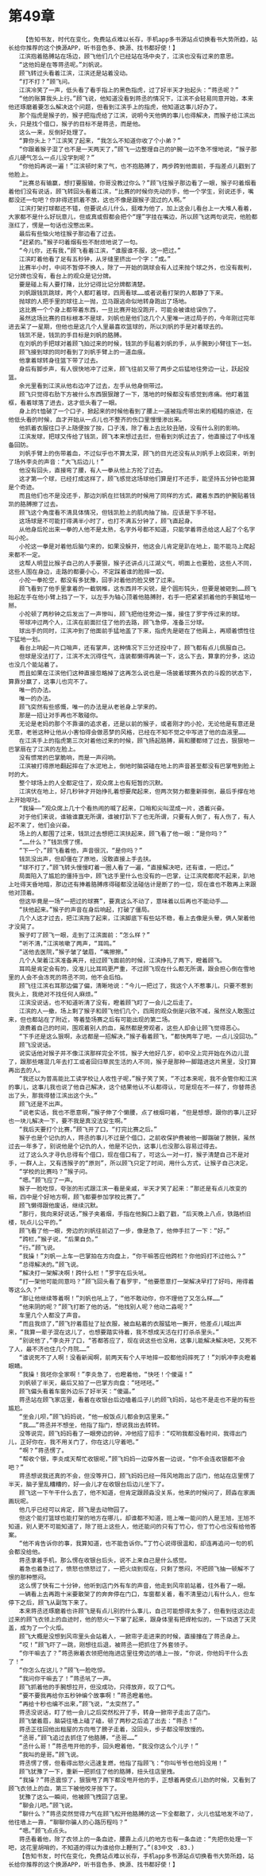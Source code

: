 # 第49章
        【告知书友，时代在变化，免费站点难以长存，手机app多书源站点切换看书大势所趋，站长给你推荐的这个换源APP，听书音色多、换源、找书都好使！】
       江滨抱着胳膊站在场边，顾飞他们几个已经站在场中央了，江滨也没有过来的意思。
       “这他妈是在等蒋丞呢。”刘帆说。
       顾飞转过头看着江滨，江滨还是站着没动。
       “打不打？”顾飞问。
       江滨冷笑了一声，低头看了看手指上的黑色指虎，过了好半天才抬起头：“蒋丞呢？”
       “他的账算我头上行。”顾飞说，他知道没看到蒋丞的情况下，江滨不会轻易同意开始，本来他还琢磨着要怎么解决这个问题，但看到江滨手上的指虎，他知道这事儿好办了。
       那个指虎是猴子的，猴子把指虎给了江滨，说明今天他俩的事儿也得解决，而猴子给江滨出头，只是找个借口，猴子的目标不是蒋丞，而是他。
       这么一来，反倒好处理了。
       “算你头上？”江滨笑了起来，“我怎么不知道你收了个小弟？”
       “你跟着猴子混了也不是一天两天了，”顾飞一边整理自己的护腕一边不急不慢地说，“猴子那点儿硬气怎么一点儿没学到呢？”
       “你他妈再说一遍！”江滨顿时来了气，也不抱胳膊了，两步跨到他面前，手指差点儿戳到了他脸上。
       “比赛总有输赢，想打要服输，你哥没教过你么？”顾飞往猴子那边看了一眼，猴子叼着烟看着他们没有说话，顾飞转回头看着江滨，“比赛的时候你先动的手，他一个学生，别说还手，嘴都没还一句吧？你非得还抓着不放，这也不像是跟猴子混过的人啊。”
       江滨打架打球都还不错，但要说点儿什么，挺难为他了，加上这会儿看台上一大堆人看着，大家都不是什么好玩意儿，但或真或假都会把个“理”字挂在嘴边，所以顾飞这两句说完，他脸都涨红了，愣是一句话也没憋出来。
       最后有些恼火地往猴子那边看了过去。
       “赶紧的。”猴子叼着烟有些不耐烦地说了一句。
       “今儿你，还有我，”顾飞看着江滨，“谁服谁不服，这一把过。”
       江滨盯着他看了足有五秒钟，从牙缝里挤出一个字：“成。”
       比赛半小时，中间不暂停不换人，除了一开始的跳球会有人过来抛个球之外，也没有裁判，记分牌也没有，看台上的观众是记分牌。
       要是碰上有人要打赌，比分记得比记分牌都清楚。
       刘帆跟钱凯跳球，两个人都盯着球，四周看球……或者说看打架的人都静了下来。
       抛球的人把手里的球往上一抛，立马跟逃命似地转身跑出了场地。
       这比赛一个个身上都带着东西，一旦比赛开始没跑开，可能会被谁给误伤了。
       虽然这场比赛的目标根本不是球，刘帆也是他们这几个人里唯一进过局子的，今年刚过完年进去呆了一星期，但他也是这几个人里最喜欢篮球的，所以刘帆的手是对着球去的。
       钱凯不是，钱凯的手目标是刘帆的胳膊。
       在刘帆的手把球对着顾飞拍过来的时候，钱凯的手贴着刘帆的手，从手腕到小臂往下一划。
       顾飞接到球的同时看到了刘帆手臂上的一道血痕。
       他拿着球转身往篮下带了过去。
       身后有脚步声，有人很快地冲了过来，顾飞往前又带了两步之后猛地往旁边一让，跃起投篮。
       余光里看到江滨从他右边冲了过去，左手从他身侧带过。
       顾飞只觉得右肋下方被什么东西狠狠蹭了一下，落地的时候都没有感觉到疼痛。他盯着篮框，看着球落了进去，这才低头看了一眼。
       身上的t恤破了一个口子，掀起来的时候他看到了腰上一道被指虎带出来的粗糙的痕迹，在他低头看的时候，血才开始从一点儿也不整齐的伤口里慢慢渗出来。
       他抓着衣服往口子上随便按了按，口子浅，除了看上去比较丑陋，没有什么别的影响。
       江滨发球，把球又传给了钱凯，顾飞本来想过去拦，但看到刘帆过去了，他直接过了中线准备回防。
       刘帆手臂上的伤带着血，不过似乎也不算太深，顾飞的目光还没有从刘帆手上收回来，听到了场外李炎的声音：“大飞后边儿！”
       他没有回头，直接弯了腰，有人一拳从他上方抡了过去。
       这才第一个球，已经打成这样了，顾飞感觉这场球他们算是打不还手，能坚持五分钟也能算是个奇迹。
       而且他们也不是没还手，那边刘帆在拦钱凯的时候用了同样的方式，藏着东西的护腕贴着钱凯的胳膊擦了过去。
       顾飞这个角度看不清具体情况，但钱凯脸上的肌肉抽了抽，应该是下手不轻。
       这场球是不可能打得满半小时了，也打不满五分钟了，顾飞直起身。
       从他身后抡出来一拳的人他不是太熟，名字外号都不知道，只能学着蒋丞给这人起了个名字叫小抡。
       小抡这一拳是对着他后脑勺来的，如果没躲开，他这会儿肯定是趴在地上，能不能马上爬起来都不一定。
       这帮人明显比猴子自己的人手要狠，猴子还讲点儿江湖义气，明面上也要脸，这些人不同，这些人围在身边，走路的都要小心，不定踩着谁的脸摔一跤。
       小抡一拳抡空，都没有多犹豫，回手对着他的脸又劈了过来。
       顾飞看到了他手里拿着的一截钢椎，这东西并不尖锐，是个圆形钝头，但要是被砸到……顾飞抬起左手在他小臂上挡了一下，以左手为轴心顶着他胳膊肘，右手一把紧紧抓着他的手腕猛地一掰。
       小抡顿了两秒钟之后发出了一声惨叫，顾飞把他往旁边一推，接住了罗宇传过来的球。
       带球冲过两个人，江滨在前面拦住了他的去路，顾飞急停，准备三分球。
       球出手的同时，江滨冲到了他面前手猛地盖了下来，指虎先是砸在了他肩上，再顺着惯性往下猛地一划。
       看台上响起一片口哨声，还有掌声，这种情况下三分还投中了，顾飞都有点儿佩服自己。
       但球是没法打了，江滨不太沉得住气，连装都懒得再装一下，这么下去，算拿的分多，这边也没几个能站着了。
       而且如果在江滨他们这种直接忽略掉了这再怎么说也是一场披着球赛外衣的斗殴的状态下，算靠分赢了，这事儿也完不了。
       唯一的办法。
       唯一的办法。
       顾飞突然有些感慨，唯一的办法是从老爸身上学来的。
       那是一招让对手再也不敢碰你。
       无论是老妈的那个不靠谱的追求者，还是以前的猴子，或者刚才的小抡，无论他是有意还是无意，老爸这种让他从小害怕得会做恶梦的风格，已经在不知不觉之中写进了他的血液里……
       在江滨手上的指虎第三次对着他过来的时候，顾飞扬起胳膊，肩和腰都倾了过去，狠狠地一巴掌扇在了江滨的左脸上。
       没有惯常的巴掌脆响，而是一声闷响。
       江滨被打得原地翻起摔在了水泥地上，倒地时脑袋磕在地上的声音甚至都没有巴掌甩到脸上时的大。
       整个球场上的人全都定住了，观众席上也有短暂的沉默。
       江滨伏在地上，好几秒钟才开始挣扎着想要爬起来，但两次努力都重新摔倒，最后手撑在地上开始呕吐。
       “我操——”观众席上几十个看热闹的喊了起来，口哨和尖叫混成一片，透着兴奋。
       对于他们来说，谁输谁赢无所谓，谁被打趴下了也无所谓，只要有人倒了，有人伤了，有人起不来了，他们会兴奋。
       场上的人都围了过来，钱凯过去想把江滨扶起来，顾飞看了他一眼：“是你吗？”
       “……什么？”钱凯愣了愣。
       “下一个，”顾飞看着他，声音很沉，“是你吗？”
       钱凯没出声，但却僵在了原地，没敢直接上手去扶。
       “球不打了，”顾飞转头慢慢盯着一圈人看了一遍，“直接解决吧，还有谁，一把过。”
       局面陷入了尴尬的僵持当中，顾飞这手里什么也没有的一巴掌，让江滨爬都爬不起来，趴地上吐得天昏地暗，那边还有捧着胳膊疼得碰都没法碰估计是断了的一位，现在谁也不敢再上来跟他对顶着。
       但这毕竟是一场“一把过的球赛”，要真这么不动了，意味着以后再也不能动手……
       “扶他起来。”猴子的声音在身后响起，打破了僵局。
       几个人这才过去，把江滨拖了起来，江滨脚底下有些站不稳，看上去像是头晕，俩人架着他才没晃了。
       猴子盯了顾飞一眼，走到了江滨面前：“怎么样？”
       “听不清，”江滨咳嗽了两声，“耳鸣。”
       “送他去医院，”猴子皱了皱眉，“嘴擦擦。”
       几个人架着江滨准备离开，经过顾飞面前的时候，江滨挣扎了两下，瞪着顾飞。
       耳鸣是肯定会有的，没准儿比耳鸣更严重，不过顾飞现在什么都无所谓，跟会担心倒在雪地里的人会不会冻死的蒋丞不同，他不会后怕。
       顾飞往江滨右耳那边偏了偏，清晰地说：“今儿一把过了，我这个人不惹事儿，只要不惹到我头上，我绝对不找任何人麻烦。”
       江滨没说话，也不知道听清了没有，瞪着顾飞盯了一会儿之后走了。
       江滨的人一撤，场上剩了猴子和顾飞他们几个，四周的观众倒是兴致不减，虽然没人敢围过来，但也都站在了附近，等着垫场赛之后有可能出现的第二场。
       浪费着自己的时间，围观着别人的血，虽然都是旁观者，这些人却会让顾飞觉得恶心。
       “下手还是这么狠啊，永远都是一招解决，”猴子看着顾飞，“都快两年了吧，一点儿没回功。”
       顾飞没说话。
       说实话他对猴子并不像江滨那样完全不怵，猴子大他好几岁，初中没上完开始在外边儿混了，跟那些瞎混几年去打工或者回归草民生活的人不同，猴子是那种一脚踏进这片黑里，没打算再出去的人。
       “我还以为普高能比工读学校让人收性子呢，”猴子笑了笑，“不过本来呢，我不会管你和江滨的事儿，这事儿我也说了他自己解决，这个结果他认不认都得认，可是现在不一样了，你替蒋丞出了头，那我得替江滨出这个头。”
       顾飞还是不出声。
       “说老实话，我也不愿意啊，”猴子伸了个懒腰，点了根烟叼着，“但是想想，跟你的事儿正好也一块儿解决一下，要不我是真没法安生啊。”
       “我后天要打个比赛，”顾飞开了口，“打完比赛之后。”
       猴子也是个记仇的人，蒋丞的事儿不过是个借口，之前收保护费被他一脚踹破了膀胱，虽然过去一年多了，别说他是个记仇的人，他是不记仇，这事儿也没那么容易过得去。
       过了这么久才寻仇总得有个借口，现在借口有了，可这么一对一打，猴子清楚自己不是对手，一群人上，又有违猴子的“原则”，所以顾飞只定了时间，用什么方式，让猴子自己决定。
       “学校的比赛吗？”猴子问。
       “嗯。”顾飞应了一声。
       猴子一脸吃惊，夸张的形式跟江滨一看是亲戚，半天才笑了起来：“那还是有点儿改变的嘛，四中是个好地方啊，顾飞都要参加学校比赛了。”
       顾飞懒得跟他废话，继续沉默。
       “那行，我向来好说话，”猴子夹着烟，手指在他胸口上戳了戳，“后天晚上八点，铁路桥旧楼，玩点儿公平的。”
       顾飞看了他一眼，旁边的刘帆往前迈了一步，像是急了，他伸手拦了一下：“好。”
       “跨栏，”猴子说，“后果自负。”
       “行。”顾飞说。
       “我操！”刘帆一上车一巴掌拍在方向盘上，“你干嘛答应他跨栏？你他妈打不过他么？”
       “总得解决的。”顾飞说。
       “解决打一架解决啊！跨什么栏！”罗宇在后头吼。
       “打一架他可能同意吗？”顾飞回头看了看罗宇，“他要愿意打一架解决早打了好吗，用得着等这么久？”
       “那让他继续等着啊！”刘帆也吼上了，“他不敢动你，你不理他了又怎么样……”
       “他来阴的呢？”顾飞打断了他的话，“他找别人呢？他动二淼呢？”
       车里几个人都没了声音。
       “而且我烦了，”顾飞拧着眉扯了扯衣服，被血粘着的衣服猛地一撕开，他差点儿喊出声来，“我算一辈子混在这儿了，也想要踏实待着，我不想成天活在打打杀杀里头。”
       “别说他了，”李炎开了口，“答都答应了，现在说这些也没用，这事儿能解决解决吧，又死不了人，最不济也住几个月院……”
       “谁说死不了人啊！没看新闻啊，前两天有个人平地摔一跤都他妈摔死了！”刘帆冲李炎瞪着眼睛。
       “我操！我呸你全家啊！”李炎急了，也瞪着他，“快呸！个傻逼！”
       刘帆顿了半天，最后又拍了一巴掌方向盘：“呸呸呸。”
       顾飞偏头看着车窗外边乐了好半天：“傻逼。”
       蒋丞站在顾飞家店里，看着在收银台后边嗑着瓜子儿的顾飞妈妈，站也不是走也不是的有些尴尬。
       “坐会儿呗，”顾飞妈妈说，“他一般饭点儿都会到店里来。”
       “我……”蒋丞并不想坐，他指了指门，想说我出去转转。
       没等说完，顾飞妈妈看了一眼旁边的钟，冲他招了招手：“哎哟我都没看时间，我得出门儿，正好你在，我不用关门了，你在这儿守着吧。”
       “啊？”蒋丞愣了。
       “帮收个银，李炎成天帮忙收银呢，”顾飞妈妈一边穿外套一边说，“你不会连收银都不会吧？”
       蒋丞想说我还真的不会，但没等开口，顾飞妈妈已经一阵风地跑出了店门，他站在店里愣了半天，脑子里乱糟糟的，好一会儿才在收银台后边儿坐下了。
       顾飞这一下午干什么去了，他不知道，但肯定跟顾淼没关系，他来的时候问了，顾淼在家画画玩呢。
       他几乎已经可以肯定，顾飞是去动物园了。
       但这个能打篮球也能打架的地方在哪儿，却谁都不知道，班上唯一能问的人是王旭，王旭不知道，别人更不可能知道了，除了班上这些人，他还能问的只有丁竹心，但丁竹心也没有给他答案。
       “他不肯告诉你的事，我算知道，也不能告诉你。”丁竹心说得很温和，却连再追问一句的机会都没给他。
       蒋丞拿着手机，那么愣在收银台后头，说不上来自己是什么感觉。
       着急也着急过了，愤怒也愤怒过了，一把火烧到现在，只剩了憋闷，不把顾飞抽一顿解不了恨的那种憋闷。
       这么愣了快有二十分钟，他听到店门外有车的声音，他走到风帘前站着，往外看了一眼。
       一辆看上去再跑十米要散架了的奔奔停在门口，车窗都关着，看不清里边儿有什么人，但车停下之后，顾飞从副驾下来了。
       本来蒋丞还琢磨着也许顾飞是有点儿别的什么事儿，自己可能想得太多了，但看到往这边走过来的顾飞衣领上的血迹时，他的怒火一下窜了起来，跟身体里有把焊枪似的，一下烧透了天灵盖，成为了一个火炬。
       顾飞大概是没想到风帘里头会站着人，一掀帘子走进来的时候，直接撞在了蒋丞身上。
       “哎！”顾飞吓了一跳，刚想往后退，被蒋丞一把抓住了外套领子。
       “你干嘛去了？”蒋丞揪着衣领把他拖进店里往旁边的墙上一按，“你说，你他妈干什么去了！”
       “你怎么在这儿？”顾飞一脸吃惊。
       “我问你干嘛去了！”蒋丞吼了一声。
       顾飞抓着他的手腕想拉开，但没成功，只得放弃，叹了口气。
       “要不要我再给你五秒钟编个故事啊！”蒋丞瞪着他。
       “再给十秒也编不出来，”顾飞说，“太突然了。”
       蒋丞没说话，盯了他一会儿之后突然松开了手，转身一掀帘子走出了店门。
       顾飞皱着眉，脑袋往墙上磕了磕，顿了两秒之后追了出去：“蒋丞！”
       蒋丞正往回他出租屋的方向甩了膀子走着，没回头，步子都没带放慢的。
       “丞哥，”顾飞追过去抓住了他胳膊，“丞哥……”
       “丞什么哥！”蒋丞甩开他的手，回头瞪着他，“我没你这么个儿子！”
       “我叫的是哥。”顾飞说。
       蒋丞愣了愣，但看得出怒火迅速复燃，他指了指顾飞：“你叫爷爷也他妈没用！”
       顾飞犹豫了一下，重新一把抓住了他的胳膊，扭头往店里拽。
       “我操？”蒋丞震惊了，狠狠甩了两下都没甩开他的手，正想着再使点儿劲的时候，又看到了顾飞衣领上的血，第三下被他咬牙按下了。
       犹豫了这么一瞬间，他被顾飞拽回了店里。
       “聊会儿吧。”顾飞说。
       “聊什么？”蒋丞突然觉得力气在顾飞松开他胳膊的这一下全都散了，火儿也猛地发不动了，他往墙上一靠，“聊聊你骗人的心路历程吗？”
       “嗯。”顾飞点点头。
       蒋丞看着他，除了衣领上的一条血迹，腰靠上点儿的地方也有一条血迹：“先把伤处理一下吧，这花里胡哨的，不知道的得以为谁给你上鞭刑了。”(83中文 .83.)
       【告知书友，时代在变化，免费站点难以长存，手机app多书源站点切换看书大势所趋，站长给你推荐的这个换源APP，听书音色多、换源、找书都好使！】
